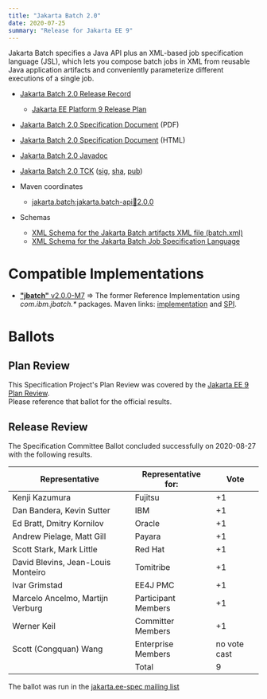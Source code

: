 ```yaml
---
title: "Jakarta Batch 2.0"
date: 2020-07-25
summary: "Release for Jakarta EE 9"
---
```

Jakarta Batch specifies a Java API plus an XML-based job specification language (JSL), which lets you compose batch jobs in XML from reusable Java application artifacts and conveniently parameterize different executions of a single job.

* [Jakarta Batch 2.0 Release Record](https://projects.eclipse.org/projects/ee4j.batch/releases/2.0)
  * [Jakarta EE Platform 9 Release Plan](https://eclipse-ee4j.github.io/jakartaee-platform/jakartaee9/JakartaEE9ReleasePlan)
* [Jakarta Batch 2.0 Specification Document](./jakarta-batch-spec-2.0.pdf) (PDF)
* [Jakarta Batch 2.0 Specification Document](./jakarta-batch-spec-2.0.html) (HTML)
* [Jakarta Batch 2.0 Javadoc](./apidocs)
* [Jakarta Batch 2.0 TCK](https://download.eclipse.org/jakartaee/batch/2.0/jakarta.batch.official.tck-2.0.0.zip) ([sig](https://download.eclipse.org/jakartaee/batch/2.0/jakarta.batch.official.tck-2.0.0.zip.sig), [sha](https://download.eclipse.org/jakartaee/batch/2.0/jakarta.batch.official.tck-2.0.0.zip.sha256), [pub](https://raw.githubusercontent.com/jakartaee/specification-committee/master/jakartaee-spec-committee.pub))

* Maven coordinates
  * [jakarta.batch:jakarta.batch-api:jar:2.0.0](https://search.maven.org/artifact/jakarta.batch/jakarta.batch-api/2.0.0/jar)

* Schemas
  * [XML Schema for the Jakarta Batch artifacts XML file (batch.xml)](https://jakarta.ee/xml/ns/jakartaee/batchXML_2_0.xsd)
  * [XML Schema for the Jakarta Batch Job Specification Language](https://jakarta.ee/xml/ns/jakartaee/jobXML_2_0.xsd)

# Compatible Implementations

* [**"jbatch"** v2.0.0-M7](https://github.com/WASdev/standards.jsr352.jbatch/releases/tag/2.0.0-M7) =>  The former Reference Implementation using _com.ibm.jbatch.*_ packages.  Maven links: [implementation](https://repo1.maven.org/maven2/com/ibm/jbatch/com.ibm.jbatch.container/2.0.0-M7/com.ibm.jbatch.container-2.0.0-M7.jar) and [SPI](https://repo1.maven.org/maven2/com/ibm/jbatch/com.ibm.jbatch.spi/2.0.0-M7/com.ibm.jbatch.spi-2.0.0-M7.jar).

# Ballots

## Plan Review

[//]: # (For Jakarta EE 9, the Platform Plan Review covered 95% of the Specification Projects.  For those Projects, just use the following statement in this Plan Review section:)

This Specification Project's Plan Review was covered by the [Jakarta EE 9 Plan Review](https://jakarta.ee/specifications/platform/9/).  
Please reference that ballot for the official results.

[//]: # (If your Project was required to do a standalone Plan Review...  You'll need to perform an official Plan Review ballot and record the results here.)

## Release Review

The Specification Committee Ballot concluded successfully on 2020-08-27 with the following results.

| Representative                                 | Representative for: | Vote |
|------------------------------------------------|---------------------|------|
| Kenji Kazumura                                 | Fujitsu             | +1   |
| Dan Bandera, Kevin Sutter                      | IBM                 | +1   |
| Ed Bratt, Dmitry Kornilov                      | Oracle              | +1   |
| Andrew Pielage, Matt Gill                      | Payara              | +1   |
| Scott Stark, Mark Little                       | Red Hat             | +1   |
| David Blevins, Jean-Louis Monteiro             | Tomitribe           | +1   |
| Ivar Grimstad                                  | EE4J PMC            | +1   |
| Marcelo Ancelmo, Martijn Verburg               | Participant Members | +1   |
| Werner Keil                                    | Committer Members   | +1   |
| Scott (Congquan) Wang                          | Enterprise Members  | no vote cast |
|                                                | Total               |  9   |

The ballot was run in the [jakarta.ee-spec mailing list](https://www.eclipse.org/lists/jakarta.ee-spec/msg00789.html)
